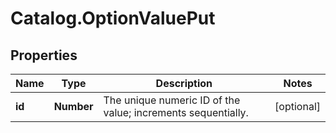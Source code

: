 # Catalog.OptionValuePut

## Properties
Name | Type | Description | Notes
------------ | ------------- | ------------- | -------------
**id** | **Number** | The unique numeric ID of the value; increments sequentially.  | [optional] 
